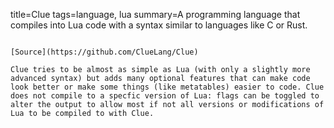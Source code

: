title=Clue
tags=language, lua
summary=A programming language that compiles into Lua code with a syntax similar to languages like C or Rust.
~~~~~~

[Source](https://github.com/ClueLang/Clue)

Clue tries to be almost as simple as Lua (with only a slightly more advanced syntax) but adds many optional features that can make code look better or make some things (like metatables) easier to code. Clue does not compile to a specfic version of Lua: flags can be toggled to alter the output to allow most if not all versions or modifications of Lua to be compiled to with Clue.
